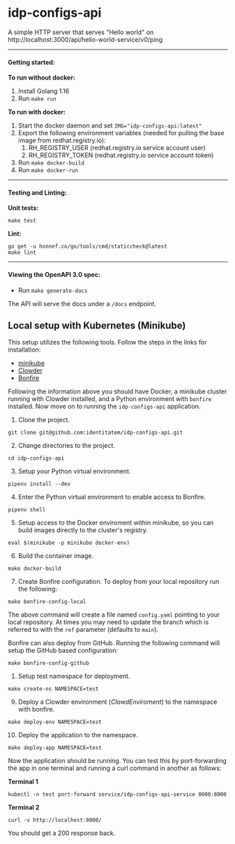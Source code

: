 # idp-configs-api

A simple HTTP server that serves "Hello world" on http://localhost:3000/api/hello-world-service/v0/ping

---
#### Getting started:

**To run without docker:**

1. Install Golang 1.16
2. Run `make run`

**To run with docker:**
1. Start the docker daemon and set `IMG="idp-configs-api:latest"`
2. Export the following environment variables (needed for pulling the base image from redhat.registry.io):
   1. RH_REGISTRY_USER (redhat.registry.io service account user)
   2. RH_REGISTRY_TOKEN (redhat.registry.io service account token)
3. Run `make docker-build`
4. Run `make docker-run`

---

#### Testing and Linting:

**Unit tests:**
```
make test
```
**Lint:**
```
go get -u honnef.co/go/tools/cmd/staticcheck@latest
make lint
```

---
#### Viewing the OpenAPI 3.0 spec:

* Run `make generate-docs`

The API will serve the docs under a `/docs` endpoint.

## Local setup with Kubernetes (Minikube)

This setup utilizes the following tools. Follow the steps in the links for installation:
- [minikube](https://minikube.sigs.k8s.io/docs/)
- [Clowder](https://github.com/RedHatInsights/clowder)
- [Bonfire](https://github.com/RedHatInsights/bonfire)

Following the information above you should have Docker, a minikube cluster running with Clowder installed, and a Python environment with `bonfire` installed. Now move on to running the `idp-configs-api` application.

1. Clone the project.
```
git clone git@github.com:identitatem/idp-configs-api.git
```
2. Change directories to the project.
```
cd idp-configs-api
```
3. Setup your Python virtual environment.
```
pipenv install --dev
```
4. Enter the Python virtual environment to enable access to Bonfire.
```
pipenv shell
```
5. Setup access to the Docker enviroment within minikube, so you can build images directly to the cluster's registry.
```
eval $(minikube -p minikube docker-env)
```
6. Build the container image.
```
make docker-build
```
7. Create Bonfire configuration. To deploy from your local repository run the following:
```
make bonfire-config-local
```
The above command will create a file named `config.yaml` pointing to your local repository. At times you may need to update the branch which is referred to with the `ref` parameter (defaults to `main`).

Bonfire can also deploy from GitHub. Running the following command will setup the GitHub based configuration:
```
make bonfire-config-github
```
1. Setup test namespace for deployment.
```
make create-ns NAMESPACE=test
```
9. Deploy a Clowder environment (*ClowdEnviroment*) to the namespace with bonfire.
```
make deploy-env NAMESPACE=test
```
10. Deploy the application to the namespace.
```
make deploy-app NAMESPACE=test
```

Now the application should be running. You can test this by port-forwarding the app in one terminal and running a curl command in another as follows:

**Terminal 1**
```
kubectl -n test port-forward service/idp-configs-api-service 8000:8000
```
**Terminal 2**
```
curl -v http://localhost:8000/
```

You should get a 200 response back.
